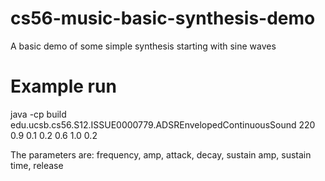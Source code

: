 cs56-music-basic-synthesis-demo
===============================

A basic demo of some simple synthesis starting with sine waves


# Example run

 java -cp build  edu.ucsb.cs56.S12.ISSUE0000779.ADSREnvelopedContinuousSound 220 0.9 0.1 0.2 0.6 1.0 0.2


The parameters are: frequency, amp, attack, decay, sustain amp, sustain time, release
